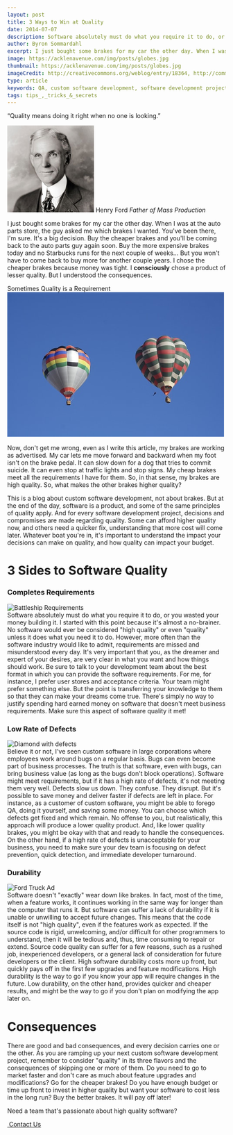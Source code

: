 ```yaml
---
layout: post
title: 3 Ways to Win at Quality
date: 2014-07-07
description: Software absolutely must do what you require it to do, or you wasted your money building it. I started with this point because it's almost a no-brainer. No software would ever be considered "high quality" or even "quality" unless it does what you need it to do.
author: Byron Sommardahl 
excerpt: I just bought some brakes for my car the other day. When I was at the auto parts store, the guy asked me which brakes I wanted. You've been there, I'm sure...
image: https://acklenavenue.com/img/posts/globes.jpg
thumbnail: https://acklenavenue.com/img/posts/globes.jpg
imageCredit: http://creativecommons.org/weblog/entry/18364, http://commons.wikimedia.org/wiki/File:Henry_ford_1919.jpg, http://commons.wikimedia.org/wiki/File:%22YOUR_BATTLESHIP_AND_HER_REQUIREMENTS%22_-_NARA_-_516243.jpg, https://www.flickr.com/photos/jurvetson/156830367/, https://www.flickr.com/photos/autohistorian/4410527136/ (creative commons)
type: article
keywords: QA, custom software development, software development project, Acklen Avenue, Nashville, high quality software
tags: tips_,_tricks_&_secrets
---
```


<div class="col-md-4 pull-right">
    <div id="testimonials-3" class="carousel slide testimonials testimonials-v1 testimonials-bg-dark">
        <div class="carousel-inner">
            <div class="item active">
                <p class="rounded-2x">“Quality means doing it right when no one is looking.”</p>
                <div class="testimonial-info">
                    <img class="rounded-2x" src="/img/posts/Henry_ford.jpg" alt="Henry Ford">
                    <span class="testimonial-author">
                        Henry Ford
                        <em>Father of Mass Production</em>
                    </span>
                </div>
            </div>
        </div>
    </div>
</div>

I just bought some brakes for my car the other day. When I was at the auto parts store, the guy asked me which brakes I wanted. You've been there, I'm sure. It's a big decision. Buy the cheaper brakes and you'll be coming back to the auto parts guy again soon. Buy the more expensive brakes today and no Starbucks runs for the next couple of weeks... But you won't have to come back to buy more for another couple years. I chose the cheaper brakes because money was tight. I **consciously** chose a product of lesser quality. But I understood the consequences.

<div class="col-md-5 shadow-wrapper easy-block-v1">
	<div class="box-shadow shadow-effect-2">
    <div class="easy-block-v1-badge rgba-default">Sometimes Quality is a Requirement</div>
        <img class="img-responsive img-bordered" src="/img/posts/hot-air-balloons.jpg" alt="Hot air balloons">
    </div>
</div>

Now, don't get me wrong, even as I write this article, my brakes are working as advertised. My car lets me move forward and backward when my foot isn't on the brake pedal. It can slow down for a dog that tries to commit suicide. It can even stop at traffic lights and stop signs. My cheap brakes meet all the requirements I have for them. So, in that sense, my brakes are high quality. So, what makes the other brakes higher quality?

This is a blog about custom software development, not about brakes. But at the end of the day, software is a product, and some of the same principles of quality apply. And for every software development project, decisions and compromises are made regarding quality. Some can afford higher quality now, and others need a quicker fix, understanding that more cost will come later.  Whatever boat you're in, it's important to understand the impact your decisions can make on quality, and how quality can impact your budget.

# 3 Sides to Software Quality

### Completes Requirements
<div class="col-md-4 shadow-wrapper pull-right">
	<div class="box-shadow shadow-effect-2">
        <img class="img-responsive img-bordered" src="http://upload.wikimedia.org/wikipedia/commons/thumb/a/aa/%22YOUR_BATTLESHIP_AND_HER_REQUIREMENTS%22_-_NARA_-_516243.jpg/1502px-%22YOUR_BATTLESHIP_AND_HER_REQUIREMENTS%22_-_NARA_-_516243.jpg" alt="Battleship Requirements">
    </div>
</div>
Software absolutely must do what you require it to do, or you wasted your money building it. I started with this point because it's almost a no-brainer. No software would ever be considered "high quality" or even "quality" unless it does what you need it to do. However, more often than the software industry would like to admit, requirements are missed and misunderstood every day. It's very important that you, as the dreamer and expert of your desires, are very clear in what you want and how things should work. Be sure to talk to your development team about the best format in which you can provide the software requirements. For me, for instance, I prefer user stores and acceptance criteria. Your team might prefer something else. But the point is transferring your knowledge to them so that they can make your dreams come true. There's simply no way to justify spending hard earned money on software that doesn't meet business requirements. Make sure this aspect of software quality it met!

### Low Rate of Defects
<div class="col-md-4 shadow-wrapper pull-right">
	<div class="box-shadow shadow-effect-2">
        <img class="img-responsive img-bordered" src="https://c1.staticflickr.com/1/77/156830367_ea6525fc62_z.jpg?zz=1" alt="Diamond with defects">
    </div>
</div>
Believe it or not, I've seen custom software in large corporations where employees work around bugs on a regular basis. Bugs can even become part of business processes. The truth is that software, even with bugs, can bring business value (as long as the bugs don't block operations). Software might meet requirements, but if it has a high rate of defects, it's not meeting them very well. Defects slow us down. They confuse. They disrupt. But it's possible to save money and deliver faster if defects are left in place. For instance, as a customer of custom software, you might be able to forego QA, doing it yourself, and saving some money. You can choose which defects get fixed and which remain. No offense to you, but realistically, this approach will produce a lower quality product. And, like lower quality brakes, you might be okay with that and ready to handle the consequences. On the other hand, if a high rate of defects is unacceptable for your business, you need to make sure your dev team is focusing on defect prevention, quick detection, and immediate developer turnaround.

### Durability
<div class="col-md-4 shadow-wrapper pull-right">
	<div class="box-shadow shadow-effect-2">
        <img class="img-responsive img-bordered" src="https://yy1.staticflickr.com/4071/4410527136_932e8721bc_z.jpg?zz=1" alt="Ford Truck Ad">
    </div>
</div>
Software doesn't "exactly" wear down like brakes. In fact, most of the time, when a feature works, it continues working in the same way for longer than the computer that runs it. But software can suffer a lack of durability if it is unable or unwilling to accept future changes. This means that the code itself is not "high quality", even if the features work as expected. If the source code is rigid, unwelcoming, and/or difficult for other programmers to understand, then it will be tedious and, thus, time consuming to repair or extend. Source code quality can suffer for a few reasons, such as a rushed job, inexperienced developers, or a general lack of consideration for future developers or the client. High software durability costs more up front, but quickly pays off in the first few upgrades and feature modifications. High durability is the way to go if you know your app will require changes in the future. Low durability, on the other hand, provides quicker and cheaper results, and might be the way to go if you don't plan on modifying the app later on.

# Consequences

There are good and bad consequences, and every decision carries one or the other. As you are ramping up your next custom software development project, remember to consider "quality" in its three flavors and the consequences of skipping one or more of them. Do you need to go to market faster and don't care as much about feature upgrades and modifications? Go for the cheaper brakes! Do you have enough budget or time up front to invest in higher quality but want your software to cost less in the long run? Buy the better brakes. It will pay off later!

<div class="row tag-box tag-box-v5">
    <div class="col-md-8">
        <span>
        	Need a team that's passionate about high quality software?
    	</span>
    </div>
    <div class="col-md-4">
        <p><a class="btn-u btn-u-lg btn-u-red" href="#contact-us"><i class="fa fa-life-ring"></i>&nbsp;Contact Us</a></p>
    </div>
</div>